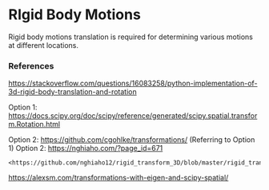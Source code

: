 # RIgid Body Motions

Rigid body motions translation is required for determining various motions at different locations.

### References

<https://stackoverflow.com/questions/16083258/python-implementation-of-3d-rigid-body-translation-and-rotation>

Option 1: <https://docs.scipy.org/doc/scipy/reference/generated/scipy.spatial.transform.Rotation.html>

Option 2:    <https://github.com/cgohlke/transformations/> (Referring to Option 1)
Option 2:    <https://nghiaho.com/?page_id=671>

    <https://github.com/nghiaho12/rigid_transform_3D/blob/master/rigid_transform_3D.py>

<https://alexsm.com/transformations-with-eigen-and-scipy-spatial/>

